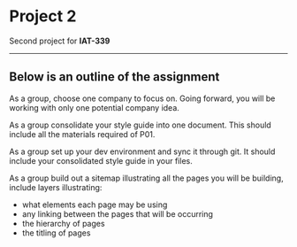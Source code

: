 # Project 2
Second project for <b>IAT-339</b>

---

## Below is an outline of the assignment

As a group, choose one company to focus on. Going forward, you will be working with only one potential company idea.

As a group consolidate your style guide into one document. This should include all the materials required of P01.

As a group set up your dev environment and sync it through git. It should include your consolidated style guide in your files.

As a group build out a sitemap illustrating all the pages you will be building, include layers illustrating:
* what elements each page may be using
* any linking between the pages that will be occurring
* the hierarchy of pages
* the titling of pages
 


